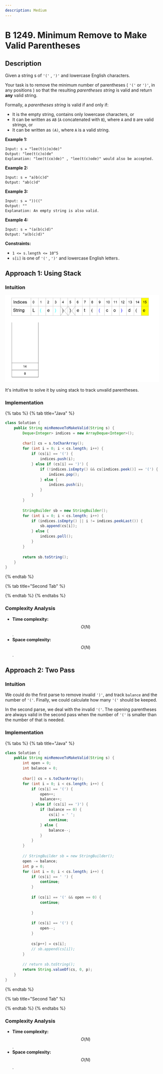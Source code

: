 ```yaml
---
description: Medium
---
```


# B 1249. Minimum Remove to Make Valid Parentheses

## Description

Given a string s of `'('` , `')'` and lowercase English characters. 

Your task is to remove the minimum number of parentheses \( `'('` or `')'`, in any positions \) so that the resulting _parentheses string_ is valid and return **any** valid string.

Formally, a _parentheses string_ is valid if and only if:

* It is the empty string, contains only lowercase characters, or
* It can be written as `AB` \(`A` concatenated with `B`\), where `A` and `B` are valid strings, or
* It can be written as `(A)`, where `A` is a valid string.

**Example 1:**

```text
Input: s = "lee(t(c)o)de)"
Output: "lee(t(c)o)de"
Explanation: "lee(t(co)de)" , "lee(t(c)ode)" would also be accepted.
```

**Example 2:**

```text
Input: s = "a)b(c)d"
Output: "ab(c)d"
```

**Example 3:**

```text
Input: s = "))(("
Output: ""
Explanation: An empty string is also valid.
```

**Example 4:**

```text
Input: s = "(a(b(c)d)"
Output: "a(b(c)d)"
```

**Constraints:**

* `1 <= s.length <= 10^5`
* `s[i]` is one of  `'('` , `')'` and lowercase English letters`.`

## Approach 1: Using Stack

### Intuition

![](../../../.gitbook/assets/image%20%28192%29.png)

It's intuitive to solve it by using stack to track unvalid parentheses.

### Implementation

{% tabs %}
{% tab title="Java" %}
```java
class Solution {
    public String minRemoveToMakeValid(String s) {
        Deque<Integer> indices = new ArrayDeque<Integer>();

        char[] cs = s.toCharArray();
        for (int i = 0; i < cs.length; i++) {
            if (cs[i] == '(') {
                indices.push(i);
            } else if (cs[i] == ')') {
                if (!indices.isEmpty() && cs[indices.peek()] == '(') {
                    indices.pop();
                } else {
                    indices.push(i);
                }
            }
        }

        StringBuilder sb = new StringBuilder();
        for (int i = 0; i < cs.length; i++) {
            if (indices.isEmpty() || i != indices.peekLast()) {
                sb.append(cs[i]);
            } else {
                indices.poll();
            }
        }

        return sb.toString();
    }
}
```
{% endtab %}

{% tab title="Second Tab" %}

{% endtab %}
{% endtabs %}

### Complexity Analysis

* **Time complexity:** $$O(N)$$.
* **Space complexity:** $$O(N)$$.

## Approach 2: Two Pass

### Intuition

We could do the first parse to remove invalid `')'`, and track `balance` and the number of `'('`. Finally, we could calculate how many `'('` should be keeped.

In the second parse, we deal with the invalid `'('`. The opening parentheses are always valid in the second pass when the number of `'('` is smaller than the number of that is needed.

### Implementation

{% tabs %}
{% tab title="Java" %}
```java
class Solution {
    public String minRemoveToMakeValid(String s) {
        int open = 0;
        int balance = 0;

        char[] cs = s.toCharArray();
        for (int i = 0; i < cs.length; i++) {
            if (cs[i] == '(') {
                open++;
                balance++;
            } else if (cs[i] == ')') {
                if (balance == 0) {
                    cs[i] = ' ';
                    continue;
                } else {
                    balance--;
                }
            }
        }

        // StringBuilder sb = new StringBuilder();
        open -= balance;
        int p = 0;
        for (int i = 0; i < cs.length; i++) {
            if (cs[i] == ' ') {
                continue;
            }

            if (cs[i] == '(' && open == 0) {
                continue;

            }

            if (cs[i] == '(') {
                open--;
            }

            cs[p++] = cs[i];
            // sb.append(cs[i]);
        }

        // return sb.toString();
        return String.valueOf(cs, 0, p);
    }
}
```
{% endtab %}

{% tab title="Second Tab" %}

{% endtab %}
{% endtabs %}

### Complexity Analysis

* **Time complexity:** $$O(N)$$.
* **Space complexity:** $$O(N)$$.

